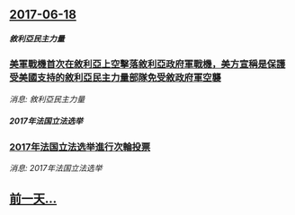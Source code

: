 ## [2017-06-18](/news/2017/06/18/index.md)

##### 敘利亞民主力量
### [美軍戰機首次在敘利亞上空擊落敘利亞政府軍戰機，美方宣稱是保護受美國支持的敘利亞民主力量部隊免受敘政府軍空襲 ](/news/2017/06/18/美軍戰機首次在敘利亞上空擊落敘利亞政府軍戰機-美方宣稱是保護受美國支持的敘利亞民主力量部隊免受敘政府軍空襲.md)
_消息: 敘利亞民主力量_

##### 2017年法国立法选举
### [2017年法国立法选举進行次輪投票 ](/news/2017/06/18/2017年法国立法选举進行次輪投票.md)
_消息: 2017年法国立法选举_

## [前一天...](/news/2017/06/17/index.md)

